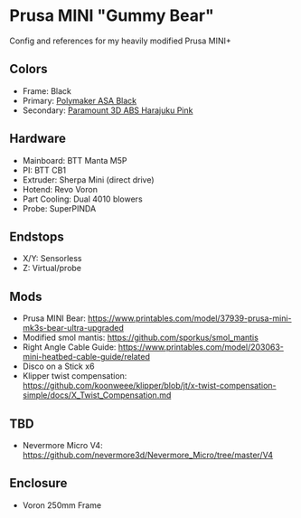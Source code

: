 # Prusa MINI "Gummy Bear"
Config and references for my heavily modified Prusa MINI+

## Colors
  - Frame: Black
  - Primary: [Polymaker ASA Black](https://us.polymaker.com/products/polylite-asa)
  - Secondary: [Paramount 3D ABS Harajuku Pink](https://www.paramount-3d.com/product-page/abs-harajuku-pink-675c-1-75mm-1kg-filament-tmrl4010675a)
  
## Hardware
  - Mainboard: BTT Manta M5P
  - PI: BTT CB1
  - Extruder: Sherpa Mini (direct drive)
  - Hotend: Revo Voron
  - Part Cooling: Dual 4010 blowers
  - Probe: SuperPINDA

## Endstops
  - X/Y: Sensorless
  - Z: Virtual/probe

## Mods
  - Prusa MINI Bear: https://www.printables.com/model/37939-prusa-mini-mk3s-bear-ultra-upgraded
  - Modified smol mantis: https://github.com/sporkus/smol_mantis
  - Right Angle Cable Guide: https://www.printables.com/model/203063-mini-heatbed-cable-guide/related
  - Disco on a Stick x6
  - Klipper twist compensation: https://github.com/koonweee/klipper/blob/jt/x-twist-compensation-simple/docs/X_Twist_Compensation.md
 
## TBD
  - Nevermore Micro V4: https://github.com/nevermore3d/Nevermore_Micro/tree/master/V4
 
## Enclosure
  - Voron 250mm Frame
